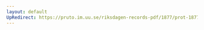 ```yaml
---
layout: default
UpRedirect: https://pruto.im.uu.se/riksdagen-records-pdf/1877/prot-1877--fk--041/prot-1877--fk--041_014.pdf
---
```

